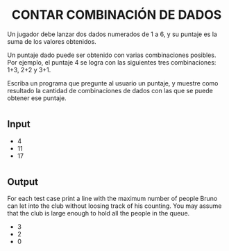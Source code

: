 # <h1 align="center">CONTAR COMBINACIÓN DE DADOS</h1>
Un jugador debe lanzar dos dados numerados de 1 a 6, y su puntaje es la suma de los valores obtenidos.

Un puntaje dado puede ser obtenido con varias combinaciones posibles. Por ejemplo, el puntaje 4 se logra con las siguientes tres combinaciones: 1+3, 2+2 y 3+1.

Escriba un programa que pregunte al usuario un puntaje, y muestre como resultado la cantidad de combinaciones de dados con las que se puede obtener ese puntaje.

# <h2>Input</h2>
* 4
* 11
* 17

# <h2>Output</h2>
For each test case print a line with the maximum number of people Bruno can let into the club without loosing track of his counting. You may assume that the club is large enough to hold all the people in the queue.
* 3
* 2
* 0
